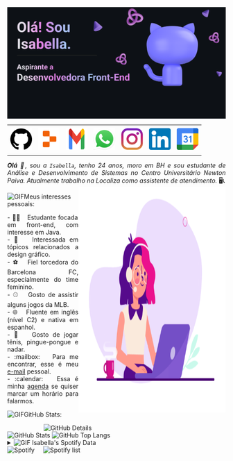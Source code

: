 <div>
<img align="center" alt="Header" src="https://github.com/isabellaarg/isabellaarg/blob/main/img/banner.png?raw=true"/>
</div>

<div align="center">
<table>
<tr>
 <td align="center" colspan="11"></td>
</tr> 
<tr>
<td><a href="https://github.com/isabellaarg" target="_blank"><img src="https://github.com/isabellaarg/isabellaarg/blob/main/img/github.png?raw=true" width="50px" height="50px"/></a>
</td>
<td><a href="https://replit.com/@afiisabellaalex"><img src="https://github.com/isabellaarg/isabellaarg/blob/main/img/replit2.png?raw=true" width="50px" height="50px"/></a>
</td>
<td><a href="mailto:isabellaarg@gmail.com" target="_blank"><img src="https://github.com/isabellaarg/isabellaarg/blob/main/img/gmail2.png?raw=true" width="50px" height="50px"/></a>
</td>
<td><a href="https://wa.me/5531971153787" target="_blank"><img src="https://github.com/isabellaarg/isabellaarg/blob/main/img/wpp2.png?raw=true" width="50px" height="50px"/></a>
</td>
<td><a href="https://www.instagram.com/isabella.arg/" target="_blank"><img src="https://github.com/isabellaarg/isabellaarg/blob/main/img/insta2.png?raw=true" width="50px" height="50px"/></a>
</td>
<td><a href="https://www.linkedin.com/in/isabella-alexandra-rojas-guzm%C3%A1n-aa9046167/" target="_blank"><img src="https://github.com/isabellaarg/isabellaarg/blob/main/img/linkedin2.png?raw=true" width="50px" height="50px"/></a>
</td>
<td><a href="https://calendly.com/afiisabellaalexandra/30min" target="_blank"><img src="https://github.com/isabellaarg/isabellaarg/blob/main/img/calendar2.png?raw=true" width="50px" height="50px"/></a>
</td>
</tr>
<tr>
 <td align="center" colspan="11"></td>
</tr> 
</table>
</div>

<div align="justify">
<i><b>Olá</b> 👋, sou a <code>Isabella</code>, tenho 24 anos, moro em BH e sou estudante de Análise e Desenvolvimento de Sistemas no Centro Universitário Newton Paiva. Atualmente trabalho na Localiza como assistente de atendimento.</i> 🖥️📞
</div>

<div>
<img align="right" alt="GIF" src="https://github.com/isabellaarg/isabellaarg/blob/main/img/dev4.gif?raw=true" width="340px" height="520px"/>
</div>

<img height="20" alt="GIF" src="https://github.com/isabellaarg/isabellaarg/blob/main/img/soulgem.gif?raw=true"/>Meus interesses pessoais:

<div align="justify">
<p> 
- 👨‍🏫 &nbsp; Estudante focada em front-end, com interesse em Java.
<br />
- 🎨 &nbsp; Interessada em tópicos relacionados a design gráfico.
<br />
- ⚽ &nbsp; Fiel torcedora do Barcelona FC, especialmente do time feminino.
<br />
- ⚾ &nbsp; Gosto de assistir alguns jogos da MLB.
<br />
- 🌐 &nbsp; Fluente em inglês (nível C2) e nativa em espanhol.
<br />
- 🎾 &nbsp; Gosto de jogar tênis, pingue-pongue e nadar.
<br />
- :mailbox: &nbsp; Para me encontrar, esse é meu <a href="mailto:afiisabellaalexandra@gmail.com" target="_blank">e-mail</a> pessoal.<br />
- :calendar: &nbsp; Essa é minha <a href="https://calendly.com/afiisabellaalexandra/30min" target="_blank">agenda</a> se quiser marcar um horário para falarmos.<br />
</p>
</div>
</div>


<img height="20" alt="GIF" src="https://github.com/isabellaarg/isabellaarg/blob/main/img/graphic.gif?raw=true"/>GitHub Stats:

<div>
<img align="right" alt="GitHub Details" width="420px" src="http://github-profile-summary-cards.vercel.app/api/cards/profile-details?username=isabellaarg&theme=github_dark"/>
<img alt="GitHub Stats" width="200px" src="http://github-profile-summary-cards.vercel.app/api/cards/stats?username=isabellaarg&theme=github_dark"/>
<img alt="GitHub Top Langs" width="200px" src="http://github-profile-summary-cards.vercel.app/api/cards/repos-per-language?username=isabellaarg&theme=github_dark"/>
</div>

<div>
<div>
<details>
<summary><img height="20" alt="GIF" src="https://github.com/isabellaarg/isabellaarg/blob/main/img/spotify.gif?raw=true"/> Isabella's Spotify Data</summary>
 <img src="https://data-card-for-spotify.herokuapp.com/api/card?user_id=chabelalola" alt="Data Card for Spotify">
 
</details>
</div>

<div>
<img alt="Spotify" width="200px" height="270px" src="https://spotify-github-profile.vercel.app/api/view?uid=chabelalola&cover_image=true&theme=default"/> &nbsp; &nbsp; 
<img alt="Spotify list" width="200px" height="270px" src="https://spotify-recently-played-readme.vercel.app/api?user=chabelalola&count=10"/>
</div>
<div>


